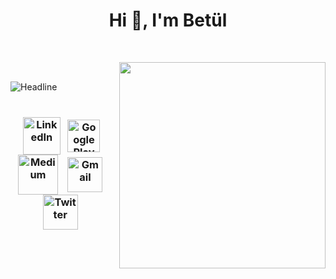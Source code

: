 <h1 align="center">Hi 👋, I'm Betül</h1>
<br/>

<img align="right" src="https://media.giphy.com/media/v1.Y2lkPTc5MGI3NjExMTExZTJjMmM2NTI3NmNkZGYwYWRkYzlmZmYxZTZlY2FkYWRiZTE2YiZjdD1n/RCtKcMeeIlIFskmH7C/giphy.gif" width='330'/><br/>


<img align="left" src="https://readme-typing-svg.herokuapp.com?font=Kalam&size=30&color=30DC72&center=true&vCenter=true&width=600&height=60&lines=I'm+An+Android+Developer;I'm+A+Computer+Engineer" alt="Headline" />
<br/><br/>
<h3 align="left">
  <h3 align="center">
<a href="https://linkedin.com/in/betulantep"><img src="https://img.icons8.com/fluency/96/null/linkedin.png" alt="LinkedIn" width="60" align="center"/></a>&nbsp&nbsp
<a href="https://play.google.com/store/apps/developer?id=Bet%C3%BCl+Antep"><img src="https://img.icons8.com/fluency/96/null/google-play-store-new.png" alt="Google Play Store" width="52" align="center"/></a>&nbsp&nbsp
<a href="https://medium.com/@betulantep"><img src="https://img.icons8.com/glyph-neue/64/null/medium-logo.png" alt="Medium" width="64" align="center"/></a>&nbsp&nbsp&nbsp
<a href="mailto:betulantep0@gmail.com"><img src="https://img.icons8.com/fluency/96/null/gmail-new.png" alt="Gmail" width="56" align="center"/></a>&nbsp&nbsp&nbsp
<a href="https://twitter.com/betulantep"><img src="https://img.icons8.com/fluency/96/null/twitter.png" alt="Twitter" width="56" align="center"/></a>&nbsp&nbsp&nbsp
  </h3>
</h3>


